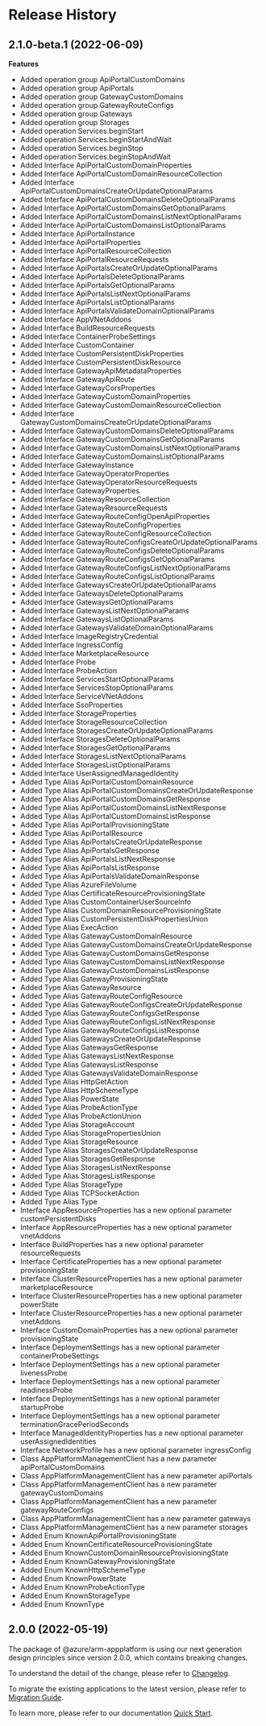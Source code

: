 # Release History
    
## 2.1.0-beta.1 (2022-06-09)
    
**Features**

  - Added operation group ApiPortalCustomDomains
  - Added operation group ApiPortals
  - Added operation group GatewayCustomDomains
  - Added operation group GatewayRouteConfigs
  - Added operation group Gateways
  - Added operation group Storages
  - Added operation Services.beginStart
  - Added operation Services.beginStartAndWait
  - Added operation Services.beginStop
  - Added operation Services.beginStopAndWait
  - Added Interface ApiPortalCustomDomainProperties
  - Added Interface ApiPortalCustomDomainResourceCollection
  - Added Interface ApiPortalCustomDomainsCreateOrUpdateOptionalParams
  - Added Interface ApiPortalCustomDomainsDeleteOptionalParams
  - Added Interface ApiPortalCustomDomainsGetOptionalParams
  - Added Interface ApiPortalCustomDomainsListNextOptionalParams
  - Added Interface ApiPortalCustomDomainsListOptionalParams
  - Added Interface ApiPortalInstance
  - Added Interface ApiPortalProperties
  - Added Interface ApiPortalResourceCollection
  - Added Interface ApiPortalResourceRequests
  - Added Interface ApiPortalsCreateOrUpdateOptionalParams
  - Added Interface ApiPortalsDeleteOptionalParams
  - Added Interface ApiPortalsGetOptionalParams
  - Added Interface ApiPortalsListNextOptionalParams
  - Added Interface ApiPortalsListOptionalParams
  - Added Interface ApiPortalsValidateDomainOptionalParams
  - Added Interface AppVNetAddons
  - Added Interface BuildResourceRequests
  - Added Interface ContainerProbeSettings
  - Added Interface CustomContainer
  - Added Interface CustomPersistentDiskProperties
  - Added Interface CustomPersistentDiskResource
  - Added Interface GatewayApiMetadataProperties
  - Added Interface GatewayApiRoute
  - Added Interface GatewayCorsProperties
  - Added Interface GatewayCustomDomainProperties
  - Added Interface GatewayCustomDomainResourceCollection
  - Added Interface GatewayCustomDomainsCreateOrUpdateOptionalParams
  - Added Interface GatewayCustomDomainsDeleteOptionalParams
  - Added Interface GatewayCustomDomainsGetOptionalParams
  - Added Interface GatewayCustomDomainsListNextOptionalParams
  - Added Interface GatewayCustomDomainsListOptionalParams
  - Added Interface GatewayInstance
  - Added Interface GatewayOperatorProperties
  - Added Interface GatewayOperatorResourceRequests
  - Added Interface GatewayProperties
  - Added Interface GatewayResourceCollection
  - Added Interface GatewayResourceRequests
  - Added Interface GatewayRouteConfigOpenApiProperties
  - Added Interface GatewayRouteConfigProperties
  - Added Interface GatewayRouteConfigResourceCollection
  - Added Interface GatewayRouteConfigsCreateOrUpdateOptionalParams
  - Added Interface GatewayRouteConfigsDeleteOptionalParams
  - Added Interface GatewayRouteConfigsGetOptionalParams
  - Added Interface GatewayRouteConfigsListNextOptionalParams
  - Added Interface GatewayRouteConfigsListOptionalParams
  - Added Interface GatewaysCreateOrUpdateOptionalParams
  - Added Interface GatewaysDeleteOptionalParams
  - Added Interface GatewaysGetOptionalParams
  - Added Interface GatewaysListNextOptionalParams
  - Added Interface GatewaysListOptionalParams
  - Added Interface GatewaysValidateDomainOptionalParams
  - Added Interface ImageRegistryCredential
  - Added Interface IngressConfig
  - Added Interface MarketplaceResource
  - Added Interface Probe
  - Added Interface ProbeAction
  - Added Interface ServicesStartOptionalParams
  - Added Interface ServicesStopOptionalParams
  - Added Interface ServiceVNetAddons
  - Added Interface SsoProperties
  - Added Interface StorageProperties
  - Added Interface StorageResourceCollection
  - Added Interface StoragesCreateOrUpdateOptionalParams
  - Added Interface StoragesDeleteOptionalParams
  - Added Interface StoragesGetOptionalParams
  - Added Interface StoragesListNextOptionalParams
  - Added Interface StoragesListOptionalParams
  - Added Interface UserAssignedManagedIdentity
  - Added Type Alias ApiPortalCustomDomainResource
  - Added Type Alias ApiPortalCustomDomainsCreateOrUpdateResponse
  - Added Type Alias ApiPortalCustomDomainsGetResponse
  - Added Type Alias ApiPortalCustomDomainsListNextResponse
  - Added Type Alias ApiPortalCustomDomainsListResponse
  - Added Type Alias ApiPortalProvisioningState
  - Added Type Alias ApiPortalResource
  - Added Type Alias ApiPortalsCreateOrUpdateResponse
  - Added Type Alias ApiPortalsGetResponse
  - Added Type Alias ApiPortalsListNextResponse
  - Added Type Alias ApiPortalsListResponse
  - Added Type Alias ApiPortalsValidateDomainResponse
  - Added Type Alias AzureFileVolume
  - Added Type Alias CertificateResourceProvisioningState
  - Added Type Alias CustomContainerUserSourceInfo
  - Added Type Alias CustomDomainResourceProvisioningState
  - Added Type Alias CustomPersistentDiskPropertiesUnion
  - Added Type Alias ExecAction
  - Added Type Alias GatewayCustomDomainResource
  - Added Type Alias GatewayCustomDomainsCreateOrUpdateResponse
  - Added Type Alias GatewayCustomDomainsGetResponse
  - Added Type Alias GatewayCustomDomainsListNextResponse
  - Added Type Alias GatewayCustomDomainsListResponse
  - Added Type Alias GatewayProvisioningState
  - Added Type Alias GatewayResource
  - Added Type Alias GatewayRouteConfigResource
  - Added Type Alias GatewayRouteConfigsCreateOrUpdateResponse
  - Added Type Alias GatewayRouteConfigsGetResponse
  - Added Type Alias GatewayRouteConfigsListNextResponse
  - Added Type Alias GatewayRouteConfigsListResponse
  - Added Type Alias GatewaysCreateOrUpdateResponse
  - Added Type Alias GatewaysGetResponse
  - Added Type Alias GatewaysListNextResponse
  - Added Type Alias GatewaysListResponse
  - Added Type Alias GatewaysValidateDomainResponse
  - Added Type Alias HttpGetAction
  - Added Type Alias HttpSchemeType
  - Added Type Alias PowerState
  - Added Type Alias ProbeActionType
  - Added Type Alias ProbeActionUnion
  - Added Type Alias StorageAccount
  - Added Type Alias StoragePropertiesUnion
  - Added Type Alias StorageResource
  - Added Type Alias StoragesCreateOrUpdateResponse
  - Added Type Alias StoragesGetResponse
  - Added Type Alias StoragesListNextResponse
  - Added Type Alias StoragesListResponse
  - Added Type Alias StorageType
  - Added Type Alias TCPSocketAction
  - Added Type Alias Type
  - Interface AppResourceProperties has a new optional parameter customPersistentDisks
  - Interface AppResourceProperties has a new optional parameter vnetAddons
  - Interface BuildProperties has a new optional parameter resourceRequests
  - Interface CertificateProperties has a new optional parameter provisioningState
  - Interface ClusterResourceProperties has a new optional parameter marketplaceResource
  - Interface ClusterResourceProperties has a new optional parameter powerState
  - Interface ClusterResourceProperties has a new optional parameter vnetAddons
  - Interface CustomDomainProperties has a new optional parameter provisioningState
  - Interface DeploymentSettings has a new optional parameter containerProbeSettings
  - Interface DeploymentSettings has a new optional parameter livenessProbe
  - Interface DeploymentSettings has a new optional parameter readinessProbe
  - Interface DeploymentSettings has a new optional parameter startupProbe
  - Interface DeploymentSettings has a new optional parameter terminationGracePeriodSeconds
  - Interface ManagedIdentityProperties has a new optional parameter userAssignedIdentities
  - Interface NetworkProfile has a new optional parameter ingressConfig
  - Class AppPlatformManagementClient has a new parameter apiPortalCustomDomains
  - Class AppPlatformManagementClient has a new parameter apiPortals
  - Class AppPlatformManagementClient has a new parameter gatewayCustomDomains
  - Class AppPlatformManagementClient has a new parameter gatewayRouteConfigs
  - Class AppPlatformManagementClient has a new parameter gateways
  - Class AppPlatformManagementClient has a new parameter storages
  - Added Enum KnownApiPortalProvisioningState
  - Added Enum KnownCertificateResourceProvisioningState
  - Added Enum KnownCustomDomainResourceProvisioningState
  - Added Enum KnownGatewayProvisioningState
  - Added Enum KnownHttpSchemeType
  - Added Enum KnownPowerState
  - Added Enum KnownProbeActionType
  - Added Enum KnownStorageType
  - Added Enum KnownType
    
    
## 2.0.0 (2022-05-19)

The package of @azure/arm-appplatform is using our next generation design principles since version 2.0.0, which contains breaking changes.

To understand the detail of the change, please refer to [Changelog](https://aka.ms/js-track2-changelog).

To migrate the existing applications to the latest version, please refer to [Migration Guide](https://aka.ms/js-track2-migration-guide).

To learn more, please refer to our documentation [Quick Start](https://aka.ms/js-track2-quickstart).
